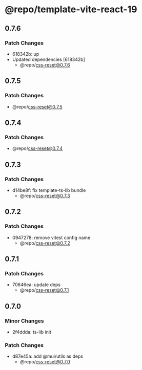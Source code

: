 # @repo/template-vite-react-19

## 0.7.6

### Patch Changes

- 618342b: up
- Updated dependencies [618342b]
  - @repo/css-reset@0.7.6

## 0.7.5

### Patch Changes

- @repo/css-reset@0.7.5

## 0.7.4

### Patch Changes

- @repo/css-reset@0.7.4

## 0.7.3

### Patch Changes

- d14be8f: fix template-ts-lib bundle
  - @repo/css-reset@0.7.3

## 0.7.2

### Patch Changes

- 0947278: remove vitest config name
  - @repo/css-reset@0.7.2

## 0.7.1

### Patch Changes

- 70646ea: update deps
  - @repo/css-reset@0.7.1

## 0.7.0

### Minor Changes

- 2f4ddda: ts-lib init

### Patch Changes

- d87e45a: add @mui/utils as deps
  - @repo/css-reset@0.7.0
